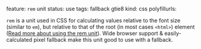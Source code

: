 feature: `rem` unit
status: use
tags: fallback gtie8
kind: css
polyfillurls: 

`rem` is a unit used in CSS for calculating values relative to the font size (similar to `em`), but relative to that of the root (in most cases `<html>`) element ([Read more about using the rem unit](http://snook.ca/archives/html_and_css/font-size-with-rem)). Wide browser support & easily-calculated pixel fallback make this unit good to use with a fallback.
